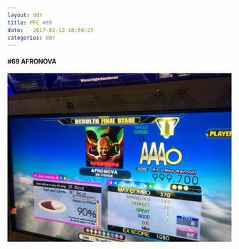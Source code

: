```yaml
---
layout: ddr
title: PFC #69
date:   2017-02-12 16:59:23
categories: ddr
---
```

#### **#69** AFRONOVA
![](/images/pfc/69_AFRONOVA.jpg)
